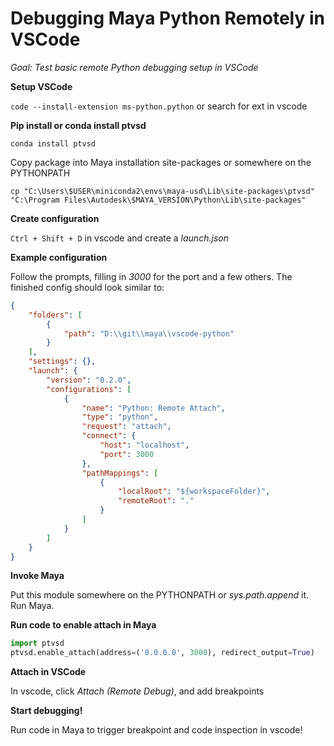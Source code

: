 # Debugging Maya Python Remotely in VSCode

_Goal: Test basic remote Python debugging setup in VSCode_

**Setup VSCode**

`code --install-extension ms-python.python` or search for ext in vscode

**Pip install or conda install ptvsd**

`conda install ptvsd`

Copy package into Maya installation site-packages or somewhere on the PYTHONPATH

`cp "C:\Users\$USER\miniconda2\envs\maya-usd\Lib\site-packages\ptvsd" "C:\Program Files\Autodesk\$MAYA_VERSION\Python\Lib\site-packages"`

**Create configuration**

`Ctrl + Shift + D` in vscode and create a _launch.json_

**Example configuration**

Follow the prompts, filling in _3000_ for the port and a few others. The finished config should look similar to:

```json
{
	"folders": [
		{
			"path": "D:\\git\\maya\\vscode-python"
		}
	],
	"settings": {},
	"launch": {
		"version": "0.2.0",
		"configurations": [
			{
				"name": "Python: Remote Attach",
				"type": "python",
				"request": "attach",
				"connect": {
					"host": "localhost",
					"port": 3000
				},
				"pathMappings": [
					{
						"localRoot": "${workspaceFolder}",
						"remoteRoot": "."
					}
				]
			}
		]
	}
}
```

**Invoke Maya**

Put this module somewhere on the PYTHONPATH or _sys.path.append_ it. Run Maya.

**Run code to enable attach in Maya**

```py
import ptvsd
ptvsd.enable_attach(address=('0.0.0.0', 3000), redirect_output=True)
```

**Attach in VSCode**

In vscode, click _Attach (Remote Debug)_, and add breakpoints

**Start debugging!**

Run code in Maya to trigger breakpoint and code inspection in vscode!
